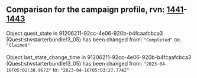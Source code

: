 ## Comparison for the campaign profile, rvn: [1441](https://github.com/PRO100KatYT/FortniteProfileRevisions/tree/main/profiles/campaign/1441%20campaign.json)-[1443](https://github.com/PRO100KatYT/FortniteProfileRevisions/tree/main/profiles/campaign/1443%20campaign.json)

Object quest_state in 91206211-92cc-4e06-920b-b4fcaafcbca3 (Quest:stwstarterbundle13_05) has been changed from: `"Completed"` to: `"Claimed"`
<br><br>
Object last_state_change_time in 91206211-92cc-4e06-920b-b4fcaafcbca3 (Quest:stwstarterbundle13_05) has been changed from: `"2023-04-16T05:02:38.967Z"` to: `"2023-04-16T05:03:27.774Z"`
<br><br>
